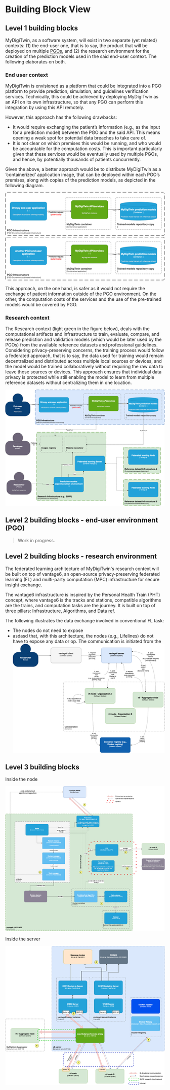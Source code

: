 Building Block View
===================


## Level 1 building blocks

MyDigiTwin, as a software system, will exist in two separate (yet related) contexts: (1) the end-user one, that is to say, the product that will be deployed on multiple [PGOs](./12.Glossary.md), and (2) the research environment for the creation of the prediction models used in the said end-user context. The following elaborates on both.

### End user context

MyDigiTwin is envisioned as a platform that could be integrated into a PGO platform to provide prediction, simulation, and guidelines verification services. Technically, this could be achieved by deploying MyDigiTwin as an API on its own infrastructure, so that any PGO can perform this integration by using this API remotely. 

However, this approach has the following drawbacks:
*	It would require exchanging the patient’s information (e.g., as the input for a prediction model) between the PGO and the said API. This means opening a weak spot for potential data breaches to take care of.
*	It is not clear on which premises this would be running, and who would be accountable for the computation costs. This is important particularly given that these services would be eventually used by multiple PGOs, and hence, by potentially thousands of patients concurrently.

Given the above, a better approach would be to distribute MyDigiTwin as a ‘containerized’ application image, that can be deployed within each PGO’s premises, along with copies of the prediction models, as depicted in the following diagram.

![End-user building blocks](./images/pgo-end-user-building-blocks.png)

This approach, on the one hand, is safer as it would not require the exchange of patient information outside of the PGO environment. On the other, the computation costs of the services and the use of the pre-trained models would be covered by  PGO.


### Research context

The Research context (light green in the figure below), deals with the computational artifacts and infrastructure to train, evaluate, compare, and release prediction and validation models (which would be later used by the PGOs) from the available reference datasets and professional guidelines. Considering privacy-preserving concerns, the training process would follow a federated approach, that is to say, the data used for training would remain decentralized and distributed across multiple local sources or devices, and the model would be trained collaboratively without requiring the raw data to leave those sources or devices. This approach ensures that individual data privacy is protected while still enabling the model to learn from multiple reference datasets without centralizing them in one location.


![High level building blocks](./images/high-level-building-blocks.drawio.png)


## Level 2 building blocks - end-user environment (PGO)

> Work in progress.

## Level 2 building blocks - research environment

The federated learning architecture of MyDigiTwin's research context will be built on top of vantage6, an open-source privacy-preserving federated learning (FL) and multi-party computation (MPC) infrastructure for secure insight exchange. 

The vantage6 infrastructure is inspired by the Personal Health Train (PHT) concept, where vantage6 is the tracks and stations, compatible algorithms are the trains, and computation tasks are the journey. It is built on top of three pillars: Infrastructure, Algorithms, and Data [ref](https://docs.vantage6.ai/).

The following illustrates the data exchange involved in conventional FL task:

* The nodes do not need to expose 
* asdasd 
that, with this architecture, the nodes (e.g., Lifelines) do not have to expose any data or op. The communication is initiated from the
![High level building blocks](./images/vantage/L2-Containers.drawio.png)


## Level 3 building blocks

Inside the node

![High level building blocks](./images/vantage/L3-Components-client.drawio.png)


Inside the server

![High level building blocks](./images/vantage/L3-Components-server.drawio.png)
